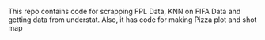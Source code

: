 This repo contains code for scrapping FPL Data, KNN on FIFA Data and getting data from understat. Also, it has code for making Pizza plot and shot map
